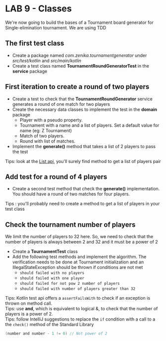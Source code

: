 <div class="pb"></div>

# LAB 9 - Classes 

We're now going to build the bases of a Tournament board generator for Single-elimination tournament. 
We are using TDD

## The first test class

- Create a package named *com.zenika.tournamentgenerator* under *src/test/kotlin* and  *src/main/kotlin* 
- Create a test class named **TournamentRoundGeneratorTest** in the **service** package


## First iteration to create a round of two players
- Create a test to check that the **TournamentRoundGenerator** service generates a round of one match for two players
- Create the necessary data classes to implement the test in the **domain** package
    - Player with a pseudo property. 
    - Tournament with a name and a list of players. Set a default value for name (eg: Z Tournament)
    - Match of two players.
    - Round with list of matches.
- Implement the **generate()** method that takes a list of 2 players to pass the test

Tips: look at the [List api](https://kotlinlang.org/api/latest/jvm/stdlib/kotlin.collections/-list/index.html), you'll surely find method to get a list of players pair

## Add test for a round of 4 players
- Create a second test method that check the **generate()** implementation. You should have a round of two matches for four players.

Tips : you'll probably need to create a method to get a list of players in your test class

## Check the tournament number of players
We limit the number of players to 32 here. So, we need to check that the number of players is always between 2 and 32 and it must be a power of 2
- Create a **TournamentTest** class
- Add the following test methods and implement the algorithm. The verification needs to be done at Tournament initialization and an IllegalStateException should be thrown if conditions are not met
    - `should failed with no players`
    - `should failed with one player`
    - `should failed for not pow 2 number of players`
    - `should failed with number of players greater than 32`

Tips: Kotlin test api offers a `assertFailsWith` to check if an exception is thrown on method call.   
Tips: use **and**, which is equivalent to logical &, to check that the number of players is a power of 2.  
Tips: follow IntelliJ suggestions to replace the `if` condition with a call to a the `check()` method of the Standard Library

```kotlin
(number and number - 1 != 0) // Not power of 2
```

 
